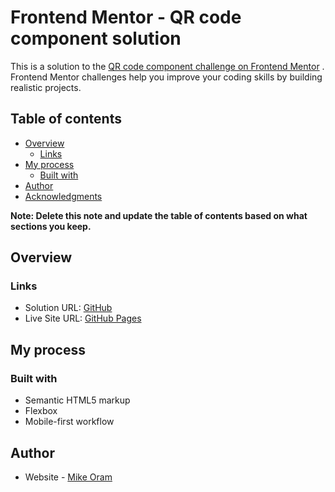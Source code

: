 # Frontend Mentor - QR code component solution

This is a solution to
the [QR code component challenge on Frontend Mentor](https://www.frontendmentor.io/challenges/qr-code-component-iux_sIO_H)
. Frontend Mentor challenges help you improve your coding skills by building realistic projects.

## Table of contents

- [Overview](#overview)
    - [Links](#links)
- [My process](#my-process)
    - [Built with](#built-with)
- [Author](#author)
- [Acknowledgments](#acknowledgments)

**Note: Delete this note and update the table of contents based on what sections you keep.**

## Overview

### Links

- Solution URL: [GitHub](https://github.com/SlothSan/front-end-mentor-qr-code-component)
- Live Site URL: [GitHub Pages](https://your-live-site-url.com)

## My process

### Built with

- Semantic HTML5 markup
- Flexbox
- Mobile-first workflow

## Author

- Website - [Mike Oram](https://mike-oram.co.uk)




